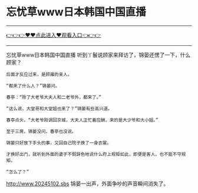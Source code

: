 # 忘忧草www日本韩国中国直播

<hr/><a href="https://github.com/etdfr/piqi/issues/1">👉👉👉♥♥点此进入♥观看入口👈👉👉</a><hr/>

忘忧草www日本韩国中国直播
听到丫鬟说顾家来拜访了，锦晏还愣了一下，什么顾家？

    后面才反应过来，是顾雍的亲人。

    “都来了什么人？”锦晏问。

    春亭：“除了大老爷大夫人和二老爷外，都来了。”

    “这么说，大堂哥和大堂姐也来了？”锦晏有些高兴道。

    春亭点头，“大老爷刚调回京城，大夫人正忙着应酬，来的是大少爷和大小姐。”

    至于三房，锦晏没问，春亭也没说。

    锦晏只好放下手头的事，又回自己院子换了一身衣裳。

    才换好出门，就听到外面的婆子不假辞色地说什么府上规矩如此，即便是客人，也不能不守规矩。

    “怎么了？”
http://www.20245102.sbs
    锦晏一出声，外面争吵的声音瞬间消失了。
